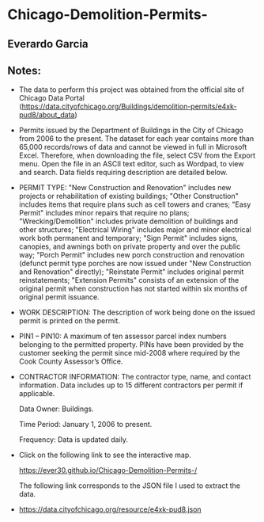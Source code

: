 # Chicago-Demolition-Permits-

## Everardo Garcia   

## Notes:

  - The data to perform this project was obtained from the official site of Chicago Data Portal (https://data.cityofchicago.org/Buildings/demolition-permits/e4xk-pud8/about_data)

  - Permits issued by the Department of Buildings in the City of Chicago from 2006 to the present. The dataset for each year contains more than 65,000 records/rows of data and cannot be viewed in full in Microsoft Excel. Therefore, when downloading the file, select CSV from the Export menu. Open the file in an ASCII text editor, such as Wordpad, to view and search. Data fields requiring description are detailed below.
    
  - PERMIT TYPE: "New Construction and Renovation" includes new projects or rehabilitation of existing buildings; "Other Construction" includes items that require plans such as cell towers and cranes; "Easy Permit" includes minor repairs that require no plans; "Wrecking/Demolition" includes private demolition of buildings and other structures; "Electrical Wiring" includes major and minor electrical work both permanent and temporary; "Sign Permit" includes signs, canopies, and awnings both on private property and over the public way; "Porch Permit" includes new porch construction and renovation (defunct permit type porches are now issued under "New Construction and Renovation" directly); "Reinstate Permit" includes original permit reinstatements; "Extension Permits" consists of an extension of the original permit when construction has not started within six months of original permit issuance.
  
  - WORK DESCRIPTION: The description of work being done on the issued permit is printed on the permit.
  
  - PIN1 – PIN10: A maximum of ten assessor parcel index numbers belonging to the permitted property. PINs have been provided by the customer seeking the permit since mid-2008 where required by the Cook County Assessor’s Office.
  
  - CONTRACTOR INFORMATION: The contractor type, name, and contact information. Data includes up to 15 different contractors per permit if applicable.

    Data Owner: Buildings.

    Time Period: January 1, 2006 to present.

    Frequency: Data is updated daily.

  - Click on the following link to see the interactive map.

    https://ever30.github.io/Chicago-Demolition-Permits-/

    The following link corresponds to the JSON file I used to extract the data. 

  - https://data.cityofchicago.org/resource/e4xk-pud8.json
